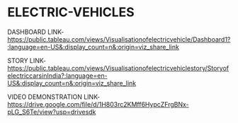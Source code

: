 # ELECTRIC-VEHICLES



DASHBOARD LINK-https://public.tableau.com/views/Visualisationofelectricvehicle/Dashboard1?:language=en-US&:display_count=n&:origin=viz_share_link

STORY LINK-https://public.tableau.com/views/Visualisationofelectricvehiclestory/StoryofelectriccarsinIndia?:language=en-US&:display_count=n&:origin=viz_share_link

VIDEO DEMONSTRATION LINK-https://drive.google.com/file/d/1H803rc2KMff6HypcZFrgBNx-pLG_S6Te/view?usp=drivesdk
